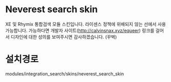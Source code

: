 # Neverest search skin

XE 및 Rhymix 통합검색 모듈 스킨입니다. 라이센스 정책에 위배되지 않는 선에서 사용 가능합니다. 가능하다면 개발자 사이트(http://calvinsnax.xyz/equeer) 링크를 걸어서 디자인에 대한 성의를 보여주시면 감사하겠습니다. (꾸벅)

# 설치경로

modules/integration_search/skins/neverest_search_skin
